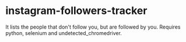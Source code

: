# instagram-followers-tracker
It lists the people that don't follow you, but are followed by you.
Requires python, selenium and undetected_chromedriver.
